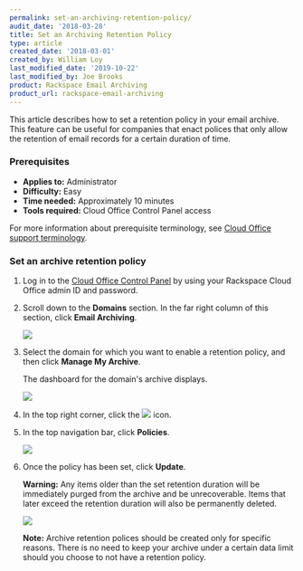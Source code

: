 ```yaml
---
permalink: set-an-archiving-retention-policy/
audit_date: '2018-03-28'
title: Set an Archiving Retention Policy
type: article
created_date: '2018-03-01'
created_by: William Loy
last_modified_date: '2019-10-22'
last_modified_by: Joe Brooks
product: Rackspace Email Archiving
product_url: rackspace-email-archiving
---
```


This article describes how to set a retention policy in your email archive. This feature can be useful for companies that enact polices that only allow the retention of email records for a certain duration of time.


### Prerequisites

- **Applies to:** Administrator
- **Difficulty:** Easy
- **Time needed:** Approximately 10 minutes
- **Tools required:** Cloud Office Control Panel access

For more information about prerequisite terminology, see [Cloud Office support terminology](/how-to/cloud-office-support-terminology).


### Set an archive retention policy

1. Log in to the [Cloud Office Control Panel](https://cp.rackspace.com/) by using your Rackspace Cloud Office admin ID and password.
2. Scroll down to the **Domains** section. In the far right column of this section, click **Email Archiving**.

   <img src="{% asset_path rackspace-email-archiving/set-an-archiving-retention-policy/domains_archive.png %}" />

3. Select the domain for which you want to enable a retention policy, and then click **Manage My Archive**.

   The dashboard for the domain's archive displays.

   <img src="{% asset_path rackspace-email-archiving/set-an-archiving-retention-policy/manage_archive.png %}" />

4. In the top right corner, click the <img src="{% asset_path rackspace-email-archiving/set-an-archiving-retention-policy/Gear_icon.png %}" /> icon.


5. In the top navigation bar, click **Policies**.

   <img src="{% asset_path rackspace-email-archiving/set-an-archiving-retention-policy/Set_an_Archiving_Retention_Policy(1).png %}" />

6. Once the policy has been set, click **Update**.

    **Warning:** Any items older than the set retention duration will be immediately purged from the archive and be unrecoverable. Items that later exceed the retention duration will also be permanently deleted.

    <img src="{% asset_path rackspace-email-archiving/set-an-archiving-retention-policy/Set_an_Archiving_Retention_Policy(2).png %}" />

    **Note:** Archive retention polices should be created only for specific reasons. There is no need to keep your archive under a certain data limit should you choose to not have a retention policy.
